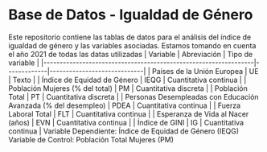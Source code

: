 # Base de Datos - Igualdad de Género
Este repositorio contiene las tablas de datos para el análisis del índice de igualdad de género y las variables asociadas.
Estamos tomando en cuenta el año 2021 de todas las datas utilizadas 
| Variable                                                        | Abreviación | Tipo de variable           |
|-----------------------------------------------------------------|-------------|-----------------------------|
| Países de la Unión Europea                                      | UE          | Texto                       |
| Índice de Equidad de Género                                    | IEQG        | Cuantitativa continua       |
| Población Mujeres (% del total)                                 | PM          | Cuantitativa discreta       |
| Población Total                                                 | PT          | Cuantitativa discreta       |
| Personas Desempleadas con Educación Avanzada (% del desempleo)  | PDEA        | Cuantitativa continua       |
| Fuerza Laboral Total                                           | FLT         | Cuantitativa continua       |
| Esperanza de Vida al Nacer (años)                              | EVN         | Cuantitativa continua       |
| Índice de GINI                                                 | IG          | Cuantitativa continua       |
Variable Dependiente: Índice de Equidad de Género (IEQG)
Variable de Control: Población Total Mujeres (PM)
